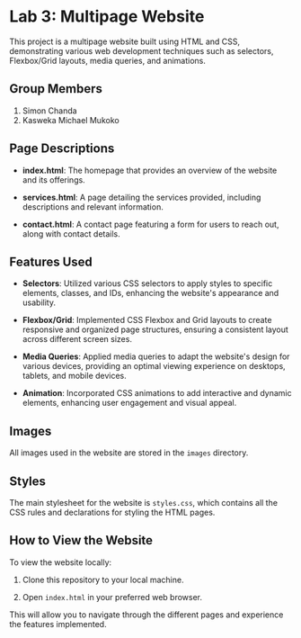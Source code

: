 # Lab 3: Multipage Website

This project is a multipage website built using HTML and CSS, demonstrating various web development techniques such as selectors, Flexbox/Grid layouts, media queries, and animations.

## Group Members
1. Simon Chanda
2. Kasweka Michael Mukoko

## Page Descriptions

- **index.html**: The homepage that provides an overview of the website and its offerings.

- **services.html**: A page detailing the services provided, including descriptions and relevant information.

- **contact.html**: A contact page featuring a form for users to reach out, along with contact details.

## Features Used

- **Selectors**: Utilized various CSS selectors to apply styles to specific elements, classes, and IDs, enhancing the website's appearance and usability.

- **Flexbox/Grid**: Implemented CSS Flexbox and Grid layouts to create responsive and organized page structures, ensuring a consistent layout across different screen sizes.

- **Media Queries**: Applied media queries to adapt the website's design for various devices, providing an optimal viewing experience on desktops, tablets, and mobile devices.

- **Animation**: Incorporated CSS animations to add interactive and dynamic elements, enhancing user engagement and visual appeal.

## Images

All images used in the website are stored in the `images` directory.

## Styles

The main stylesheet for the website is `styles.css`, which contains all the CSS rules and declarations for styling the HTML pages.

## How to View the Website

To view the website locally:

1. Clone this repository to your local machine.

2. Open `index.html` in your preferred web browser.

This will allow you to navigate through the different pages and experience the features implemented.
